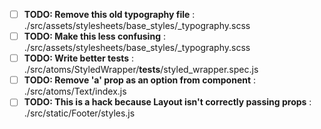 - [ ] **TODO: Remove this old typography file** : ./src/assets/stylesheets/base_styles/_typography.scss
- [ ] **TODO: Make this less confusing** : ./src/assets/stylesheets/base_styles/_typography.scss
- [ ] **TODO: Write better tests** : ./src/atoms/StyledWrapper/__tests__/styled_wrapper.spec.js
- [ ] **TODO: Remove 'a' prop as an option from component** : ./src/atoms/Text/index.js
- [ ] **TODO: This is a hack because Layout isn't correctly passing props** : ./src/static/Footer/styles.js
